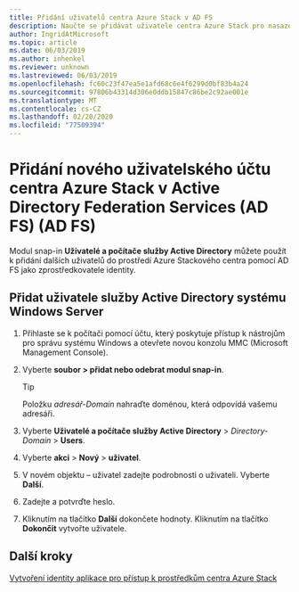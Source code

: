 ```yaml
---
title: Přidání uživatelů centra Azure Stack v AD FS
description: Naučte se přidávat uživatele centra Azure Stack pro nasazení Active Directory Federation Services (AD FS) (AD FS).
author: IngridAtMicrosoft
ms.topic: article
ms.date: 06/03/2019
ms.author: inhenkel
ms.reviewer: unknown
ms.lastreviewed: 06/03/2019
ms.openlocfilehash: fc60c23f47ea5e1afd68c6e4f6299d0bf83b4a24
ms.sourcegitcommit: 97806b43314d306e0ddb15847c86be2c92ae001e
ms.translationtype: MT
ms.contentlocale: cs-CZ
ms.lasthandoff: 02/20/2020
ms.locfileid: "77509394"
---
```

# <a name="add-a-new-azure-stack-hub-user-account-in-active-directory-federation-services-ad-fs"></a>Přidání nového uživatelského účtu centra Azure Stack v Active Directory Federation Services (AD FS) (AD FS)

Modul snap-in **Uživatelé a počítače služby Active Directory** můžete použít k přidání dalších uživatelů do prostředí Azure Stackového centra pomocí AD FS jako zprostředkovatele identity.

## <a name="add-windows-server-active-directory-users"></a>Přidat uživatele služby Active Directory systému Windows Server

1. Přihlaste se k počítači pomocí účtu, který poskytuje přístup k nástrojům pro správu systému Windows a otevřete novou konzolu MMC (Microsoft Management Console).
2. Vyberte **soubor > přidat nebo odebrat modul snap-in**.

   > [!TIP]
   > Položku *adresář-Domain* nahraďte doménou, která odpovídá vašemu adresáři. 

3. Vyberte **Uživatelé a počítače služby Active Directory** > *Directory-Domain* > **Users**.
4. Vyberte **akci** > **Nový** > **uživatel**.
5. V novém objektu – uživatel zadejte podrobnosti o uživateli. Vyberte **Další**.
6. Zadejte a potvrďte heslo.
7. Kliknutím na tlačítko **Další** dokončete hodnoty. Kliknutím na tlačítko **Dokončit** vytvořte uživatele.


## <a name="next-steps"></a>Další kroky

[Vytvoření identity aplikace pro přístup k prostředkům centra Azure Stack](azure-stack-create-service-principals.md)
